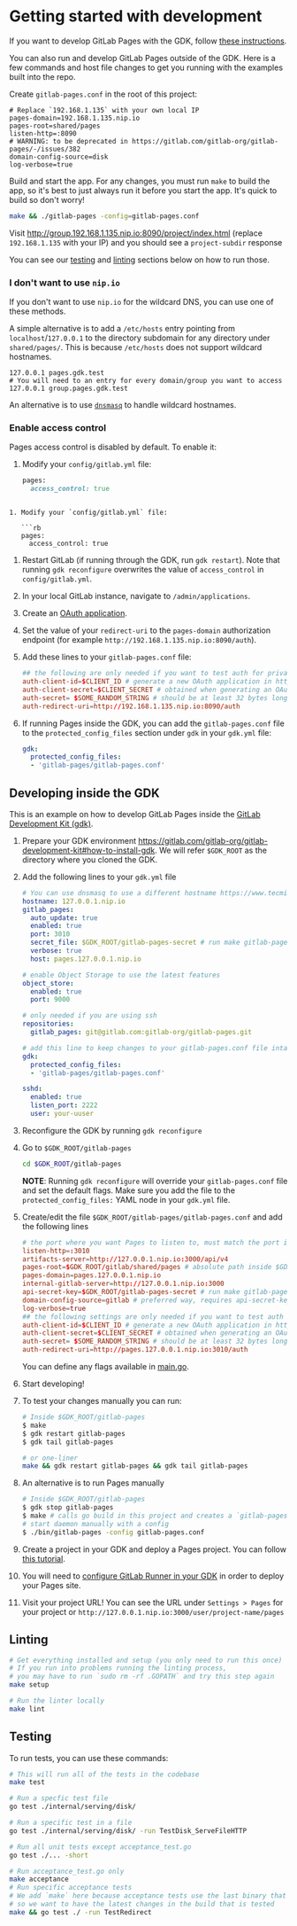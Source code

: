 # Getting started with development

If you want to develop GitLab Pages with the GDK, follow [these instructions](https://gitlab.com/gitlab-org/gitlab-development-kit/blob/master/doc/howto/pages.md).

You can also run and develop GitLab Pages outside of the GDK. Here is a few commands and host file changes to get you running with the examples built into the repo.

Create `gitlab-pages.conf` in the root of this project:

```
# Replace `192.168.1.135` with your own local IP
pages-domain=192.168.1.135.nip.io
pages-root=shared/pages
listen-http=:8090
# WARNING: to be deprecated in https://gitlab.com/gitlab-org/gitlab-pages/-/issues/382
domain-config-source=disk
log-verbose=true
```

Build and start the app. For any changes, you must run `make` to build the app, so it's best to just always run it before you start the app. It's quick to build so don't worry!

```sh
make && ./gitlab-pages -config=gitlab-pages.conf
```

Visit http://group.192.168.1.135.nip.io:8090/project/index.html (replace `192.168.1.135` with your IP) and you should see a
`project-subdir` response

You can see our [testing](#testing) and [linting](#linting) sections below on how to run those.

### I don't want to use `nip.io`

If you don't want to use `nip.io` for the wildcard DNS, you can use one of these methods.

A simple alternative is to add a `/etc/hosts` entry pointing from `localhost`/`127.0.0.1` to the directory subdomain for any directory under `shared/pages/`.
This is because `/etc/hosts` does not support wildcard hostnames.

```
127.0.0.1 pages.gdk.test
# You will need to an entry for every domain/group you want to access
127.0.0.1 group.pages.gdk.test
```

An alternative is to use [`dnsmasq`](https://wiki.debian.org/dnsmasq) to handle wildcard hostnames.


### Enable access control

Pages access control is disabled by default. To enable it:

1. Modify your `config/gitlab.yml` file:

   ```rb
   pages:
     access_control: true
   ```
```

1. Modify your `config/gitlab.yml` file:

   ```rb
   pages:
     access_control: true
   ```

1. Restart GitLab (if running through the GDK, run `gdk restart`). Note that running
   `gdk reconfigure` overwrites the value of `access_control` in `config/gitlab.yml`.

1. In your local GitLab instance, navigate to `/admin/applications`.
1. Create an [OAuth application](https://docs.gitlab.com/ee/integration/oauth_provider.html#add-an-application-through-the-profile).
1. Set the value of your `redirect-uri` to the `pages-domain` authorization endpoint (for example
   `http://192.168.1.135.nip.io:8090/auth`).
1. Add these lines to your `gitlab-pages.conf` file:

   ```conf
   ## the following are only needed if you want to test auth for private projects
   auth-client-id=$CLIENT_ID # generate a new OAuth application in http://127.0.0.1:3000/admin/applications
   auth-client-secret=$CLIENT_SECRET # obtained when generating an OAuth application
   auth-secret= $SOME_RANDOM_STRING # should be at least 32 bytes long
   auth-redirect-uri=http://192.168.1.135.nip.io:8090/auth
   ```

1. If running Pages inside the GDK, you can add the `gitlab-pages.conf` file to the
   `protected_config_files` section under `gdk` in your `gdk.yml` file:

   ```yaml
   gdk:
     protected_config_files:
     - 'gitlab-pages/gitlab-pages.conf'
   ```

## Developing inside the GDK

This is an example on how to develop GitLab Pages inside the [GitLab Development Kit (gdk)](https://gitlab.com/gitlab-org/gitlab-development-kit).

1. Prepare your GDK environment https://gitlab.com/gitlab-org/gitlab-development-kit#how-to-install-gdk. We will refer `$GDK_ROOT` as the directory where you cloned the GDK.
1. Add the following lines to your `gdk.yml` file

    ```yaml
    # You can use dnsmasq to use a different hostname https://www.tecmint.com/setup-a-dns-dhcp-server-using-dnsmasq-on-centos-rhel/
    hostname: 127.0.0.1.nip.io
    gitlab_pages:
      auto_update: true
      enabled: true
      port: 3010
      secret_file: $GDK_ROOT/gitlab-pages-secret # run make gitlab-pages-secret in your $GDK_ROOT
      verbose: true
      host: pages.127.0.0.1.nip.io

    # enable Object Storage to use the latest features
    object_store:
      enabled: true
      port: 9000

    # only needed if you are using ssh
    repositories:
      gitlab_pages: git@gitlab.com:gitlab-org/gitlab-pages.git

    # add this line to keep changes to your gitlab-pages.conf file intact after running `gdk reconfigure`
    gdk:
      protected_config_files:
      - 'gitlab-pages/gitlab-pages.conf'

    sshd:
      enabled: true
      listen_port: 2222
      user: your-uuser
    ```

1. Reconfigure the GDK by running `gdk reconfigure`
1. Go to `$GDK_ROOT/gitlab-pages`

    ```sh
    cd $GDK_ROOT/gitlab-pages
    ```

    **NOTE**:
    Running `gdk reconfigure` will override your `gitlab-pages.conf` file and set the default flags. Make sure you add the file
    to the `protected_config_files:` YAML node in your `gdk.yml` file.

1. Create/edit the file `$GDK_ROOT/gitlab-pages/gitlab-pages.conf` and add the following lines

    ```conf
    # the port where you want Pages to listen to, must match the port in `gdk.yml`
    listen-http=:3010
    artifacts-server=http://127.0.0.1.nip.io:3000/api/v4
    pages-root=$GDK_ROOT/gitlab/shared/pages # absolute path inside $GDK_ROOT
    pages-domain=pages.127.0.0.1.nip.io
    internal-gitlab-server=http://127.0.0.1.nip.io:3000
    api-secret-key=$GDK_ROOT/gitlab-pages-secret # run make gitlab-pages-secret in your $GDK_ROOT
    domain-config-source=gitlab # preferred way, requires api-secret-key and internal-gitlab-server
    log-verbose=true
    ## the following settings are only needed if you want to test auth for private projects
    auth-client-id=$CLIENT_ID # generate a new OAuth application in http://127.0.0.1.nip.io:3000/admin/applications
    auth-client-secret=$CLIENT_SECRET # obtained when generating an OAuth application
    auth-secret= $SOME_RANDOM_STRING # should be at least 32 bytes long
    auth-redirect-uri=http://pages.127.0.0.1.nip.io:3010/auth
    ```

    You can define any flags available in [main.go](https://gitlab.com/gitlab-org/gitlab-pages/-/blob/ec16301b72b5d8370ccdcd86088440cca409cd8b/main.go#L40).

1. Start developing!
1. To test your changes manually you can run:

    ```sh
    # Inside $GDK_ROOT/gitlab-pages
    $ make
    $ gdk restart gitlab-pages
    $ gdk tail gitlab-pages

    # or one-liner
    make && gdk restart gitlab-pages && gdk tail gitlab-pages
    ```

1. An alternative is to run Pages manually

    ```sh
    # Inside $GDK_ROOT/gitlab-pages
    $ gdk stop gitlab-pages
    $ make # calls go build in this project and creates a `gitlab-pages` binary under bin/
    # start daemon manually with a config
    $ ./bin/gitlab-pages -config gitlab-pages.conf
    ```

1. Create a project in your GDK and deploy a Pages project. You can follow [this tutorial](https://docs.gitlab.com/ee/user/project/pages/getting_started/pages_from_scratch.html).
1. You will need to [configure GitLab Runner in your GDK](https://gitlab.com/gitlab-org/gitlab-development-kit/-/blob/master/doc/howto/runner.md) in order to deploy your Pages site.
1. Visit your project URL! You can see the URL under `Settings > Pages` for your project or `http://127.0.0.1.nip.io:3000/user/project-name/pages`

## Linting

```sh
# Get everything installed and setup (you only need to run this once)
# If you run into problems running the linting process,
# you may have to run `sudo rm -rf .GOPATH` and try this step again
make setup

# Run the linter locally
make lint
```

## Testing

To run tests, you can use these commands:

```sh
# This will run all of the tests in the codebase
make test

# Run a specfic test file
go test ./internal/serving/disk/

# Run a specific test in a file
go test ./internal/serving/disk/ -run TestDisk_ServeFileHTTP

# Run all unit tests except acceptance_test.go
go test ./... -short

# Run acceptance_test.go only
make acceptance
# Run specific acceptance tests
# We add `make` here because acceptance tests use the last binary that was compiled,
# so we want to have the latest changes in the build that is tested
make && go test ./ -run TestRedirect
```
